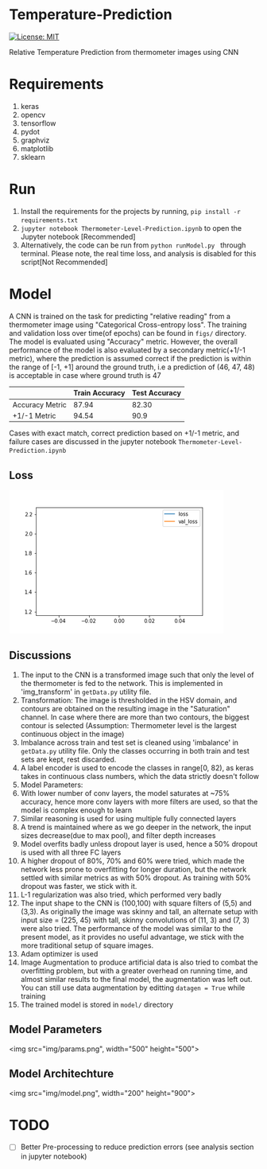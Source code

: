# Temperature-Prediction
[![License: MIT](https://img.shields.io/badge/License-MIT-yellow.svg)](https://opensource.org/licenses/MIT)

Relative Temperature Prediction from thermometer images using CNN

# Requirements
1. keras
2. opencv
3. tensorflow
4. pydot
5. graphviz
6. matplotlib
7. sklearn

# Run
1. Install the requirements for the projects by running, `pip install -r requirements.txt`
2. `jupyter notebook Thermometer-Level-Prediction.ipynb` to open the Jupyter notebook [Recommended]
3. Alternatively, the code can be run from `python runModel.py ` through terminal. Please note, the real time loss, and analysis is disabled for this script[Not Recommended]

# Model
A CNN is trained on the task for predicting "relative reading" from a thermometer image using "Categorical Cross-entropy loss". The training and validation loss over time(of epochs) can be found in `figs/` directory. The model is evaluated using "Accuracy" metric. However, the overall performance of the model is also evaluated by a secondary metric(+1/-1 metric), where the prediction is assumed correct if the prediction is within the range of [-1, +1] around the ground truth, i.e a prediction of (46, 47, 48) is acceptable in case where ground truth is 47

|                 | Train Accuracy | Test Accuracy |
|-----------------|----------------|---------------|
| Accuracy Metric | 87.94          | 82.30         |
| +1/-1 Metric    | 94.54          | 90.9          |

Cases with exact match, correct prediction based on +1/-1 metric, and failure cases are discussed in the jupyter notebook  `Thermometer-Level-Prediction.ipynb`

## Loss
![alt text](img/loss.gif)

## Discussions
1. The input to the CNN is a transformed image such that only the level of the thermometer is fed to the network. This is implemented in 'img_transform' in `getData.py` utility file.
2. Transformation: The image is thresholded in the HSV domain, and contours are obtained on the resulting image in the "Saturation" channel. In case where there are more than two contours, the biggest contour is selected (Assumption: Thermometer level is the largest continuous object in the image)
3. Imbalance across train and test set is cleaned using 'imbalance' in `getData.py` utility file. Only the classes occurring in both train and test sets are kept, rest discarded.
4. A label encoder is used to encode the classes in range[0, 82), as keras takes in continuous class numbers, which the data strictly doesn't follow
5. Model Parameters:
 1. With lower number of conv layers, the model saturates at ~75% accuracy, hence more conv layers with more filters are used, so that the model is complex enough to learn
 2. Similar reasoning is used for using multiple fully connected layers
 3. A trend is maintained where as we go deeper in the network, the input sizes decrease(due to max pool), and filter depth increases
 4. Model overfits badly unless dropout layer is used, hence a 50% dropout is used with all three FC layers
 5. A higher dropout of 80%, 70% and 60% were tried, which made the network less prone to overfitting for longer duration, but the network settled with similar metrics as with 50% dropout. As training with 50% dropout was faster, we stick with it.
 6. L-1 regularization was also tried, which performed very badly
 7. The input shape to the CNN is (100,100) with square filters of (5,5) and (3,3). As originally the image was skinny and tall, an alternate setup with input size = (225, 45) with tall, skinny convolutions of (11, 3) and (7, 3) were also tried. The performance of the model was similar to the present model, as it provides no useful advantage, we stick with the more traditional setup of square images.
 8. Adam optimizer is used
 9. Image Augmentation to produce artificial data is also tried to combat the overfitting problem, but with a greater overhead on running time, and almost similar results to the final model, the augmentation was left out. You can still use data augmentation by editting `datagen = True` while training
6. The trained model is stored in `model/` directory

 ## Model Parameters
 <img src="img/params.png", width="500" height="500">

## Model Architechture
<img src="img/model.png",  width="200" height="900">

# TODO
- [ ] Better Pre-processing to reduce prediction errors (see analysis section in jupyter notebook)
